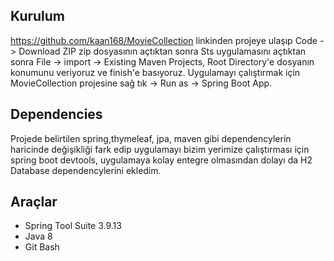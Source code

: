 ## Kurulum

https://github.com/kaan168/MovieCollection linkinden projeye ulaşıp Code -> Download ZIP zip dosyasının açtıktan sonra Sts uygulamasını açtıktan sonra File -> import -> Existing Maven Projects, Root Directory'e dosyanın konumunu veriyoruz ve finish'e basıyoruz. Uygulamayı çalıştırmak için MovieCollection projesine sağ tık -> Run as -> Spring Boot App.

 

## Dependencies

Projede belirtilen spring,thymeleaf, jpa, maven gibi dependencylerin haricinde değişikliği fark edip uygulamayı bizim yerimize çalıştırması için spring boot devtools, uygulamaya kolay entegre olmasından dolayı da H2 Database dependencylerini  ekledim.

 

## Araçlar

- Spring Tool Suite 3.9.13
- Java 8
- Git Bash

